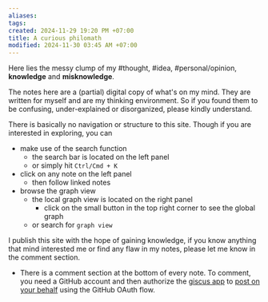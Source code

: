 ```yaml
---
aliases: 
tags: 
created: 2024-11-29 19:20 PM +07:00
title: A curious philomath
modified: 2024-11-30 03:45 AM +07:00
---
```

Here lies the messy clump of my #thought, #idea, #personal/opinion, **knowledge** and **misknowledge**.

The notes here are a (partial) digital copy of what's on my mind. They are written for myself and are my thinking environment. So if you found them to be confusing, under-explained or disorganized, please kindly understand.

There is basically no navigation or structure to this site. Though if you are interested in exploring, you can 
- make use of the search function
	- the search bar is located on the left panel
	- or simply hit `Ctrl/Cmd + K` 
- click on any note on the left panel
	- then follow linked notes
- browse the graph view
	- the local graph view is located on the right panel
		- click on the small button in the top right corner to see the global graph
	- or search for `graph view`

I publish this site with the hope of gaining knowledge, if you know anything that mind interested me or find any flaw in my notes, please let me know in the comment section. 
- There is a comment section at the bottom of every note. To comment, you need a GitHub account and then authorize the [giscus app](https://github.com/apps/giscus) to [post on your behalf](https://docs.github.com/en/developers/apps/identifying-and-authorizing-users-for-github-apps) using the GitHub OAuth flow.